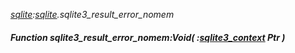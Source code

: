 _[sqlite](../../modules/sqlite/sqlite-module.md):[sqlite](../../modules/sqlite/sqlite-module.md).sqlite3\_result\_error\_nomem_
##### Function sqlite3\_result\_error\_nomem:Void( :[sqlite3_context](../../modules/sqlite/sqlite-sqlite3_context.md) Ptr )
